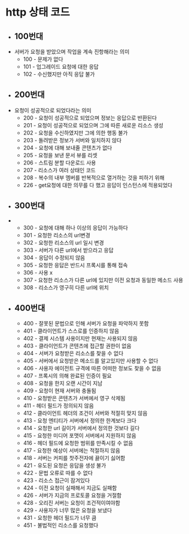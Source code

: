 # http 상태 코드

-   ## 100번대
-   서버가 요청을 받았으며 작업을 계속 진항해라는 의미
    -   100 - 문제가 없다
    -   101 - 업그레이드 요청에 대한 응답
    -   102 - 수신했지만 아직 응답 불가
-   ## 200번대
-   요청이 성공적으로 되었다라는 의미
    -   200 - 요청이 성공적으로 되었으며 정보는 응답으로 반환된다
    -   201 - 요청이 성공적으로 되었으며 그에 따른 새로운 리소스 생성
    -   202 - 요청을 수신하였지만 그에 의한 행동 불가
    -   203 - 돌려받은 정보가 서버와 일치하지 않다
    -   204 - 요청에 대해 보내줄 콘텐츠가 없다
    -   205 - 요청을 보낸 문서 뷰를 리셋
    -   206 - 스트림 분할 다운로드 사용
    -   207 - 리소스가 여러 상태인 코드
    -   208 - 복수의 내부 멤버를 반복적으로 열거하는 것을 피하기 위해
    -   226 - get요청에 대한 의무를 다 했고 응답이 인스턴스에 적용되었다
-   ## 300번대
-   -   300 - 요청에 대해 하나 이상의 응답이 가능하다
    -   301 - 요청한 리소스의 url변경
    -   302 - 요청한 리소스의 url 일시 변경
    -   303 - 서버가 다른 url에서 받으라고 응답
    -   304 - 응답이 수정되지 않음
    -   305 - 요청한 응답은 반드시 프록시를 통해 접속
    -   306 - 사용 x
    -   307 - 요청한 리소스가 다른 url에 있지만 이전 요청과 동일한 메소드 사용
    -   308 - 리소스가 영구히 다른 url에 위치

*   ## 400번대
    -   400 - 잘못된 문법으로 인해 서버가 요청을 파악하지 못함
    -   401 - 클라이언트가 스스로를 인증하지 않음
    -   402 - 결제 시스템 사용이지만 현재는 사용되지 않음
    -   403 - 클라이언트가 콘텐츠에 접근할 권한이 없음
    -   404 - 서버가 요청받은 리소스를 찾을 수 없다
    -   405 - 서버에서 요청받은 메소드를 알고있지만 사용할 수 없다
    -   406 - 사용자 에이전트 규격에 따른 어떠한 정보도 찾을 수 없음
    -   407 - 프록시의 의해 완료된 인증이 필요
    -   408 - 요청을 한지 오랜 시간이 지남
    -   409 - 요청이 현재 서버와 충돌됨
    -   410 - 요청받은 콘텐츠가 서버에서 영구 삭제됨
    -   411 - 헤더 필드가 정의되지 않음
    -   412 - 클라이언트 헤더의 조건이 서버와 적절히 맞지 않음
    -   413 - 요청 엔티티가 서버에서 정의한 한계보다 크다
    -   414 - 요청한 url 길이가 서버에서 정의한 것보다 길다
    -   415 - 요청한 미디어 포맷이 서버에서 지원하지 않음
    -   416 - 헤더 필드에 요청한 범위를 만족시킬 수 없음
    -   417 - 요청한 예상이 서버에는 적절하지 않음
    -   418 - 서버는 커피를 찻주전자에 끓이기 싫어함
    -   421 - 유도된 요청은 응답을 생성 불가
    -   422 - 문법 오류로 따를 수 없다
    -   423 - 리소스 접근이 잠겨있다
    -   424 - 이전 요청이 실패해서 지금도 실패함
    -   426 - 서버가 지금의 프로토콜 요청을 거절함
    -   428 - 오리진 서버는 요청이 조건적이여야함
    -   429 - 사용자가 너무 많은 요청을 보냈다
    -   431 - 요청한 헤더 필드가 너무 큼
    -   451 - 불법적인 리소스를 요청했다
